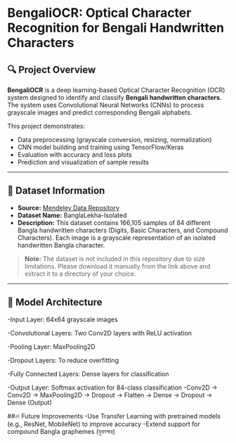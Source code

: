 # BengaliOCR: Optical Character Recognition for Bengali Handwritten Characters


## 🔍 Project Overview

**BengaliOCR** is a deep learning-based Optical Character Recognition (OCR) system designed to identify and classify **Bengali handwritten characters**. The system uses Convolutional Neural Networks (CNNs) to process grayscale images and predict corresponding Bengali alphabets. 

This project demonstrates:

- Data preprocessing (grayscale conversion, resizing, normalization)
- CNN model building and training using TensorFlow/Keras
- Evaluation with accuracy and loss plots
- Prediction and visualization of sample results

---

## 📂 Dataset Information

- **Source:** [Mendeley Data Repository](https://data.mendeley.com/datasets/hf6sf8zrkc/2)
- **Dataset Name:** BanglaLekha-Isolated
- **Description:** This dataset contains 166,105 samples of 84 different Bangla handwritten characters (Digits, Basic Characters, and Compound Characters). Each image is a grayscale representation of an isolated handwritten Bangla character.

> **Note:** The dataset is not included in this repository due to size limitations. Please download it manually from the link above and extract it to a directory of your choice.

---

## 🧩 Model Architecture
-Input Layer: 64x64 grayscale images

-Convolutional Layers: Two Conv2D layers with ReLU activation

-Pooling Layer: MaxPooling2D

-Dropout Layers: To reduce overfitting

-Fully Connected Layers: Dense layers for classification

-Output Layer: Softmax activation for 84-class classification
-Conv2D -> Conv2D -> MaxPooling2D -> Dropout -> Flatten -> Dense -> Dropout -> Dense (Output)

##🔥 Future Improvements
-Use Transfer Learning with pretrained models (e.g., ResNet, MobileNet) to improve accuracy
-Extend support for compound Bangla graphemes (যুক্তাক্ষর)




